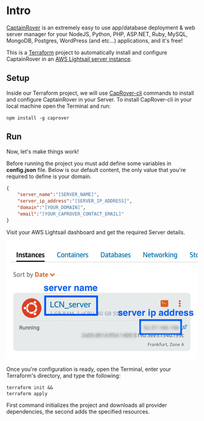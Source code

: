 # Intro

[CaptainRover](https://caprover.com/) is an extremely easy to use app/database deployment & web server manager for your NodeJS, Python, PHP, ASP.NET, Ruby, MySQL, MongoDB, Postgres, WordPress (and etc...) applications, and it's free!

This is a [Terraform](https://registry.terraform.io) project to automatically install and configure CaptainRover in an [AWS Lightsail server instance](https://aws.amazon.com/lightsail/).

## Setup

Inside our Terraform project, we will use [CapRover-cli](https://github.com/caprover/caprover-cli) commands to install and configure CaptainRover in your Server. To install CapRover-cli in your local machine open the Terminal and run:

```shell
npm install -g caprover
```

## Run

Now, let's make things work!

Before running the project you must add define some variables in **config.json** file. Below is our default content, the only value that you're required to define is your domain.

```json
{
    "server_name":"[SERVER_NAME]",
    "server_ip_address":"[SERVER_IP_ADDRESS]",
    "domain":"[YOUR_DOMAIN]",
    "email":"[YOUR_CAPROVER_CONTACT_EMAIL]"
}
```

Visit your AWS Lightsail dashboard and get the required Server details.

![Users panel](Images/LighstailServer.jpg)

Once you're configuration is ready, open the Terminal, enter your Terraform's directory, and type the following:

```shell
terraform init && 
terraform apply
```

First command initializes the project and downloads all provider dependencies, the second adds the specified resources.
